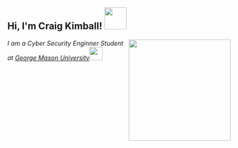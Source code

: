 <h2> Hi, I'm Craig Kimball! <img src="https://media.giphy.com/media/mGcNjsfWAjY5AEZNw6/giphy.gif" width="50"></h2>
<img align='right' src="" width="230">
<p><em>I am a Cyber Security Enginner Student at <a href="https://www.gmu.edu">George Mason University</a><img src="https://media.giphy.com/media/fYSnHlufseco8Fh93Z/giphy.gif" width="30">
